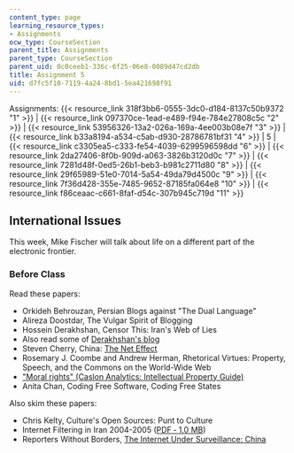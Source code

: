 ```yaml
---
content_type: page
learning_resource_types:
- Assignments
ocw_type: CourseSection
parent_title: Assignments
parent_type: CourseSection
parent_uid: 0c0ceeb1-336c-6f25-06e8-0089d47cd2db
title: Assignment 5
uid: d7fc5f10-7119-4a24-8bd1-5ea421698f91
---
```


Assignments: {{< resource_link 318f3bb6-0555-3dc0-d184-8137c50b9372 "1" >}} | {{< resource_link 097370ce-1ead-e489-f94e-784e27808c5c "2" >}} | {{< resource_link 53956326-13a2-026a-169a-4ee003b08e7f "3" >}} | {{< resource_link b33a8194-a534-c5ab-d930-28786781bf31 "4" >}} | 5 | {{< resource_link c3305ea5-c333-fe54-4039-6299596598dd "6" >}} | {{< resource_link 2da27406-8f0b-909d-a063-3826b3120d0c "7" >}} | {{< resource_link 7281d48f-0ed5-26b1-beb3-b981c2711d80 "8" >}} | {{< resource_link 29f65989-51e0-7014-5a54-49da79d4500c "9" >}} | {{< resource_link 7f36d428-355e-7485-9652-87185fa064e8 "10" >}} | {{< resource_link f86ceaac-c661-8faf-d54c-307b945c719d "11" >}}

International Issues
--------------------

This week, Mike Fischer will talk about life on a different part of the electronic frontier.

### Before Class

Read these papers:

*   Orkideh Behrouzan, Persian Blogs against "The Dual Language"
*   Alireza Doostdar, The Vulgar Spirit of Blogging
*   Hossein Derakhshan, Censor This: Iran's Web of Lies
*   Also read some of [Derakhshan's blog](http://www.nartv.org/2007/08/13/censored-in-iran-deleted-in-usa/)
*   Steven Cherry, China: [The Net Effect](https://spectrum.ieee.org/computing/networks/the-net-effect)
*   Rosemary J. Coombe and Andrew Herman, Rhetorical Virtues: Property, Speech, and the Commons on the World-Wide Web
*   ["Moral rights" (Caslon Analytics: Intellectual Property Guide)](http://apo.org.au/node/19050)
*   Anita Chan, Coding Free Software, Coding Free States

Also skim these papers:

*   Chris Kelty, Culture's Open Sources: Punt to Culture
*   Internet Filtering in Iran 2004-2005 ([PDF ‑ 1.0 MB](http://opennet.net/sites/opennet.net/files/ONI_Country_Study_Iran.pdf))
*   Reporters Without Borders, [The Internet Under Surveillance: China](https://rsf.org/en/news/china)